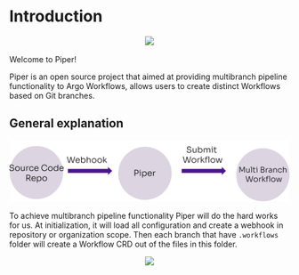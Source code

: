 # Introduction

<p align="center">
  <img src="https://www.rookout.com/wp-content/uploads/2022/10/ArgoPipeline_1.0_Hero.png.webp?raw=true" />
</p>

Welcome to Piper! 

Piper is an open source project that aimed at providing multibranch pipeline functionality to Argo Workflows, allows users to create distinct Workflows based on Git branches.

## General explanation

<p align="center">
  <img src="https://raw.githubusercontent.com/Rookout/piper/main/docs/img/flow.svg" />
</p>

To achieve multibranch pipeline functionality Piper will do the hard works for us.
At initialization, it will load all configuration and create a webhook in repository or organization scope.
Then each branch that have `.workflows` folder will create a Workflow CRD out of the files in this folder.

<p align="center">
  <img src="https://raw.githubusercontent.com/Rookout/piper/main/docs/img/demo.gif" />
</p>